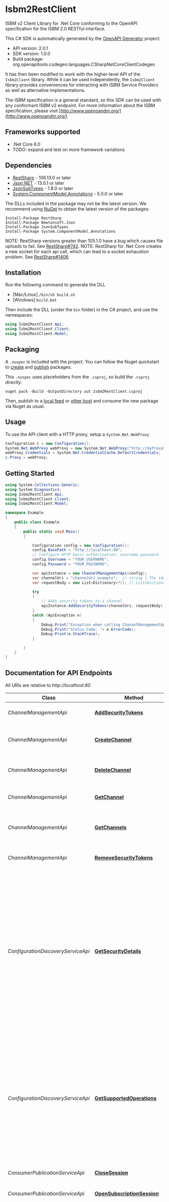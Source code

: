 # Isbm2RestClient

ISBM v2 Client Library for .Net Core conforming to the OpenAPI specification for the ISBM 2.0 RESTful interface.

This C# SDK is automatically generated by the [OpenAPI Generator](https://openapi-generator.tech) project:

- API version: 2.0.1
- SDK version: 1.0.0
- Build package: org.openapitools.codegen.languages.CSharpNetCoreClientCodegen

It has then been modified to work with the higher-level API of the `Isbm2Client` library.
While it can be used independently, the `Isbm2Client` library provides conveniences
for interacting with ISBM Service Providers as well as alternative implementations. 

The ISBM specification is a general standard, so this SDK can be used with any conformant ISBM v2 endpoint.
For more information about the ISBM specification, please visit [http://www.openoandm.org/](http://www.openoandm.org/)

<a name="frameworks-supported"></a>
## Frameworks supported

 - .Net Core 6.0
 - TODO: expand and test on more framework variations

<a name="dependencies"></a>
## Dependencies

- [RestSharp](https://www.nuget.org/packages/RestSharp) - 106.13.0 or later
- [Json.NET](https://www.nuget.org/packages/Newtonsoft.Json/) - 13.0.1 or later
- [JsonSubTypes](https://www.nuget.org/packages/JsonSubTypes/) - 1.8.0 or later
- [System.ComponentModel.Annotations](https://www.nuget.org/packages/System.ComponentModel.Annotations) - 5.0.0 or later

The DLLs included in the package may not be the latest version. We recommend using [NuGet](https://docs.nuget.org/consume/installing-nuget) to obtain the latest version of the packages:
```
Install-Package RestSharp
Install-Package Newtonsoft.Json
Install-Package JsonSubTypes
Install-Package System.ComponentModel.Annotations
```

NOTE: RestSharp versions greater than 105.1.0 have a bug which causes file uploads to fail. See [RestSharp#742](https://github.com/restsharp/RestSharp/issues/742).
NOTE: RestSharp for .Net Core creates a new socket for each api call, which can lead to a socket exhaustion problem. See [RestSharp#1406](https://github.com/restsharp/RestSharp/issues/1406).

<a name="installation"></a>
## Installation
Run the following command to generate the DLL
- [Mac/Linux] `/bin/sh build.sh`
- [Windows] `build.bat`

Then include the DLL (under the `bin` folder) in the C# project, and use the namespaces:
```csharp
using Isbm2RestClient.Api;
using Isbm2RestClient.Client;
using Isbm2RestClient.Model;
```
<a name="packaging"></a>
## Packaging

A `.nuspec` is included with the project. You can follow the Nuget quickstart to [create](https://docs.microsoft.com/en-us/nuget/quickstart/create-and-publish-a-package#create-the-package) and [publish](https://docs.microsoft.com/en-us/nuget/quickstart/create-and-publish-a-package#publish-the-package) packages.

This `.nuspec` uses placeholders from the `.csproj`, so build the `.csproj` directly:

```
nuget pack -Build -OutputDirectory out Isbm2RestClient.csproj
```

Then, publish to a [local feed](https://docs.microsoft.com/en-us/nuget/hosting-packages/local-feeds) or [other host](https://docs.microsoft.com/en-us/nuget/hosting-packages/overview) and consume the new package via Nuget as usual.

<a name="usage"></a>
## Usage

To use the API client with a HTTP proxy, setup a `System.Net.WebProxy`
```csharp
Configuration c = new Configuration();
System.Net.WebProxy webProxy = new System.Net.WebProxy("http://myProxyUrl:80/");
webProxy.Credentials = System.Net.CredentialCache.DefaultCredentials;
c.Proxy = webProxy;
```

<a name="getting-started"></a>
## Getting Started

```csharp
using System.Collections.Generic;
using System.Diagnostics;
using Isbm2RestClient.Api;
using Isbm2RestClient.Client;
using Isbm2RestClient.Model;

namespace Example
{
    public class Example
    {
        public static void Main()
        {

            Configuration config = new Configuration();
            config.BasePath = "http://localhost:80";
            // Configure HTTP basic authorization: username_password
            config.Username = "YOUR_USERNAME";
            config.Password = "YOUR_PASSWORD";

            var apiInstance = new ChannelManagementApi(config);
            var channelUri = "channelUri_example";  // string | The identifier of the channel to be accessed (retrieved, deleted, modified, etc.)
            var requestBody = new List<Dictionary>?(); // List<Dictionary>? | The SecurityTokens to add. (optional) 

            try
            {
                // Adds security tokens to a channel.
                apiInstance.AddSecurityTokens(channelUri, requestBody);
            }
            catch (ApiException e)
            {
                Debug.Print("Exception when calling ChannelManagementApi.AddSecurityTokens: " + e.Message );
                Debug.Print("Status Code: "+ e.ErrorCode);
                Debug.Print(e.StackTrace);
            }

        }
    }
}
```

<a name="documentation-for-api-endpoints"></a>
## Documentation for API Endpoints

All URIs are relative to *http://localhost:80*

Class | Method | HTTP request | Description
------------ | ------------- | ------------- | -------------
*ChannelManagementApi* | [**AddSecurityTokens**](../../docs/ChannelManagementApi.md#addsecuritytokens) | **POST** /channels/{channel-uri}/security-tokens | Adds security tokens to a channel.
*ChannelManagementApi* | [**CreateChannel**](../../docs/ChannelManagementApi.md#createchannel) | **POST** /channels | Create a new channel with the specified URI path fragment.
*ChannelManagementApi* | [**DeleteChannel**](../../docs/ChannelManagementApi.md#deletechannel) | **DELETE** /channels/{channel-uri} | Delete the Channel specified by 'channel-uri'
*ChannelManagementApi* | [**GetChannel**](../../docs/ChannelManagementApi.md#getchannel) | **GET** /channels/{channel-uri} | Retrieve the Channel identified by 'channel-uri'
*ChannelManagementApi* | [**GetChannels**](../../docs/ChannelManagementApi.md#getchannels) | **GET** /channels | Retrieve all the channels, subject to security permissions.
*ChannelManagementApi* | [**RemoveSecurityTokens**](../../docs/ChannelManagementApi.md#removesecuritytokens) | **DELETE** /channels/{channel-uri}/security-tokens | Removes security tokens from a channel.
*ConfigurationDiscoveryServiceApi* | [**GetSecurityDetails**](../../docs/ConfigurationDiscoveryServiceApi.md#getsecuritydetails) | **GET** /configuration/security-details | Gets the detailed security related information of the ISBM service provider. The security details are exposed only if the connecting application provides a valid SecurityToken. Each application may be assigned a SecurityToken out-of-band by the service provider.
*ConfigurationDiscoveryServiceApi* | [**GetSupportedOperations**](../../docs/ConfigurationDiscoveryServiceApi.md#getsupportedoperations) | **GET** /configuration/supported-operations | Gets information about the supported operations and features of the ISBM service provider. The purpose of this operation is to allow an application to be configured appropriately to communicate successfully with the service provider.
*ConsumerPublicationServiceApi* | [**CloseSession**](../../docs/ConsumerPublicationServiceApi.md#closesession) | **DELETE** /sessions/{session-id} | Closes a session.
*ConsumerPublicationServiceApi* | [**OpenSubscriptionSession**](../../docs/ConsumerPublicationServiceApi.md#opensubscriptionsession) | **POST** /channels/{channel-uri}/subscription-sessions | Opens a subscription session for a channel.
*ConsumerPublicationServiceApi* | [**ReadPublication**](../../docs/ConsumerPublicationServiceApi.md#readpublication) | **GET** /sessions/{session-id}/publication | Returns the first non-expired publication message or a previously read expired message that satisfies the session message filters.
*ConsumerPublicationServiceApi* | [**RemovePublication**](../../docs/ConsumerPublicationServiceApi.md#removepublication) | **DELETE** /sessions/{session-id}/publication | Removes the first, if any, publication message in the subscription queue.
*ConsumerRequestServiceApi* | [**CloseSession**](../../docs/ConsumerRequestServiceApi.md#closesession) | **DELETE** /sessions/{session-id} | Closes a session.
*ConsumerRequestServiceApi* | [**ExpireRequest**](../../docs/ConsumerRequestServiceApi.md#expirerequest) | **DELETE** /sessions/{session-id}/requests/{message-id} | Expires a posted request message.
*ConsumerRequestServiceApi* | [**OpenConsumerRequestSession**](../../docs/ConsumerRequestServiceApi.md#openconsumerrequestsession) | **POST** /channels/{channel-uri}/consumer-request-sessions | Opens a consumer request session for a channel for posting requests and reading responses.
*ConsumerRequestServiceApi* | [**PostRequest**](../../docs/ConsumerRequestServiceApi.md#postrequest) | **POST** /sessions/{session-id}/requests | Posts a request message on a channel.
*ConsumerRequestServiceApi* | [**ReadResponse**](../../docs/ConsumerRequestServiceApi.md#readresponse) | **GET** /sessions/{session-id}/requests/{request-id}/response | Returns the first response message, if any, in the session message queue associated with the request.
*ConsumerRequestServiceApi* | [**RemoveResponse**](../../docs/ConsumerRequestServiceApi.md#removeresponse) | **DELETE** /sessions/{session-id}/requests/{request-id}/response | Deletes the first response message, if any, in the session message queue associated with the request.
*MetadataApi* | [**GetMetadata**](../../docs/MetadataApi.md#getmetadata) | **GET** /api | Get metadata from the root of the API
*ProviderPublicationServiceApi* | [**CloseSession**](../../docs/ProviderPublicationServiceApi.md#closesession) | **DELETE** /sessions/{session-id} | Closes a session.
*ProviderPublicationServiceApi* | [**ExpirePublication**](../../docs/ProviderPublicationServiceApi.md#expirepublication) | **DELETE** /sessions/{session-id}/publications/{message-id} | Expires a posted publication.
*ProviderPublicationServiceApi* | [**OpenPublicationSession**](../../docs/ProviderPublicationServiceApi.md#openpublicationsession) | **POST** /channels/{channel-uri}/publication-sessions | Opens a publication session for a channel.
*ProviderPublicationServiceApi* | [**PostPublication**](../../docs/ProviderPublicationServiceApi.md#postpublication) | **POST** /sessions/{session-id}/publications | Posts a publication message on a channel.
*ProviderRequestServiceApi* | [**CloseSession**](../../docs/ProviderRequestServiceApi.md#closesession) | **DELETE** /sessions/{session-id} | Closes a session.
*ProviderRequestServiceApi* | [**OpenProviderRequestSession**](../../docs/ProviderRequestServiceApi.md#openproviderrequestsession) | **POST** /channels/{channel-uri}/provider-request-sessions | Opens a provider request session for a channel for reading requests and posting responses.
*ProviderRequestServiceApi* | [**PostResponse**](../../docs/ProviderRequestServiceApi.md#postresponse) | **POST** /sessions/{session-id}/requests/{request-id}/responses | Posts a response message on a channel.
*ProviderRequestServiceApi* | [**ReadRequest**](../../docs/ProviderRequestServiceApi.md#readrequest) | **GET** /sessions/{session-id}/request | Returns the first non-expired request message or a previously read expired message that satisfies the session message filters.
*ProviderRequestServiceApi* | [**RemoveRequest**](../../docs/ProviderRequestServiceApi.md#removerequest) | **DELETE** /sessions/{session-id}/request | Deletes the first request message, if any, in the session message queue.


<a name="documentation-for-models"></a>
## Documentation for Models

 - [Model.AuthenticationScheme](../../docs/AuthenticationScheme.md)
 - [Model.Channel](../../docs/Channel.md)
 - [Model.ChannelFault](../../docs/ChannelFault.md)
 - [Model.ChannelType](../../docs/ChannelType.md)
 - [Model.ContentFilteringLanguage](../../docs/ContentFilteringLanguage.md)
 - [Model.FilterExpression](../../docs/FilterExpression.md)
 - [Model.FilterExpressionExpressionString](../../docs/FilterExpressionExpressionString.md)
 - [Model.Message](../../docs/Message.md)
 - [Model.MessageContent](../../docs/MessageContent.md)
 - [Model.MessageContentContent](../../docs/MessageContentContent.md)
 - [Model.MessageType](../../docs/MessageType.md)
 - [Model.Namespace](../../docs/Namespace.md)
 - [Model.NamespaceFault](../../docs/NamespaceFault.md)
 - [Model.OpenSubscriptionSession400Response](../../docs/OpenSubscriptionSession400Response.md)
 - [Model.OperationFault](../../docs/OperationFault.md)
 - [Model.ParameterFault](../../docs/ParameterFault.md)
 - [Model.SecurityDetails](../../docs/SecurityDetails.md)
 - [Model.SecurityLevel](../../docs/SecurityLevel.md)
 - [Model.SecurityTokenFault](../../docs/SecurityTokenFault.md)
 - [Model.Session](../../docs/Session.md)
 - [Model.SessionFault](../../docs/SessionFault.md)
 - [Model.SessionType](../../docs/SessionType.md)
 - [Model.SupportedOperations](../../docs/SupportedOperations.md)
 - [Model.SupportedOperationsSupportedAuthentications](../../docs/SupportedOperationsSupportedAuthentications.md)
 - [Model.SupportedOperationsSupportedContentFilteringLanguages](../../docs/SupportedOperationsSupportedContentFilteringLanguages.md)
 - [Model.TokenSchema](../../docs/TokenSchema.md)
 - [Model.UsernameToken](../../docs/UsernameToken.md)


<a name="documentation-for-authorization"></a>
## Documentation for Authorization

<a name="username_password"></a>
### username_password

- **Type**: HTTP basic authentication

